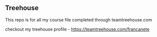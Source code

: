 ## Treehouse

This repo is for all my course file completed through teamtreehouse.com

checkout my treehouse profile - https://teamtreehouse.com/francanete